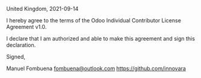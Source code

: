 United Kingdom, 2021-09-14

I hereby agree to the terms of the Odoo Individual Contributor License
Agreement v1.0.

I declare that I am authorized and able to make this agreement and sign this
declaration.

Signed,

Manuel Fombuena fombuena@outlook.com https://github.com/innovara